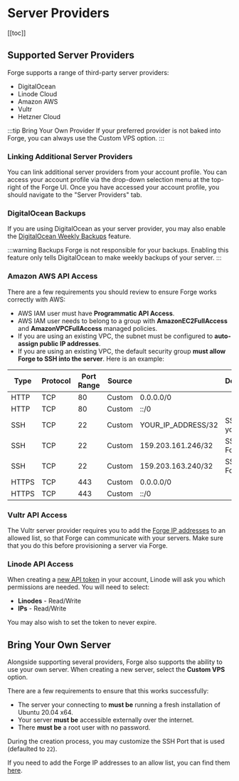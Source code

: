 # Server Providers

[[toc]]

## Supported Server Providers

Forge supports a range of third-party server providers:

- DigitalOcean
- Linode Cloud
- Amazon AWS
- Vultr
- Hetzner Cloud

:::tip Bring Your Own Provider
If your preferred provider is not baked into Forge, you can always use the Custom VPS option.
:::

### Linking Additional Server Providers

You can link additional server providers from your account profile. You can access your account profile via the drop-down selection menu at the top-right of the Forge UI. Once you have accessed your account profile, you should navigate to the "Server Providers" tab.

### DigitalOcean Backups

If you are using DigitalOcean as your server provider, you may also enable the [DigitalOcean Weekly Backups](https://www.digitalocean.com/community/tutorials/digitalocean-backups-and-snapshots-explained) feature.

:::warning Backups
Forge is not responsible for your backups. Enabling this feature only tells DigitalOcean to make weekly backups of your server.
:::

### Amazon AWS API Access

There are a few requirements you should review to ensure Forge works correctly with AWS:

- AWS IAM user must have  **Programmatic API Access**.
- AWS IAM user needs to belong to a group with **AmazonEC2FullAccess** and **AmazonVPCFullAccess** managed policies.
- If you are using an existing VPC, the subnet must be configured to **auto-assign public IP addresses**.
- If you are using an existing VPC, the default security group **must allow Forge to SSH into the server**. Here is an example:

| Type  | Protocol | Port Range | Source |                    | Description      |
| ----- | -------- | ---------- | ------ | ------------------ | ---------------- |
| HTTP  | TCP      | 80         | Custom | 0.0.0.0/0          |                  |
| HTTP  | TCP      | 80         | Custom | ::/0               |                  |
| SSH   | TCP      | 22         | Custom | YOUR_IP_ADDRESS/32 | SSH from your IP |
| SSH   | TCP      | 22         | Custom | 159.203.161.246/32 | SSH from Forge   |
| SSH   | TCP      | 22         | Custom | 159.203.163.240/32 | SSH from Forge   |
| HTTPS | TCP      | 443        | Custom | 0.0.0.0/0          |                  |
| HTTPS | TCP      | 443        | Custom | ::/0               |                  |

### Vultr API Access

The Vultr server provider requires you to add the [Forge IP addresses](/1.0/introduction.html#forge-ip-addresses) to an allowed list, so that Forge can communicate with your servers. Make sure that you do this before provisioning a server via Forge.

### Linode API Access

When creating a [new API token](https://cloud.linode.com/profile/tokens) in your account, Linode will ask you which permissions are needed. You will need to select:

- **Linodes** - Read/Write
- **IPs** - Read/Write

You may also wish to set the token to never expire.

## Bring Your Own Server

Alongside supporting several providers, Forge also supports the ability to use your own server. When creating a new server, select the **Custom VPS** option.

There are a few requirements to ensure that this works successfully:

- The server your connecting to **must be** running a fresh installation of Ubuntu 20.04 x64.
- Your server **must be** accessible externally over the internet.
- There **must be** a root user with no password.

During the creation process, you may customize the SSH Port that is used (defaulted to `22`).

If you need to add the Forge IP addresses to an allow list, you can find them [here](/1.0/introduction.html#forge-ip-addresses).
